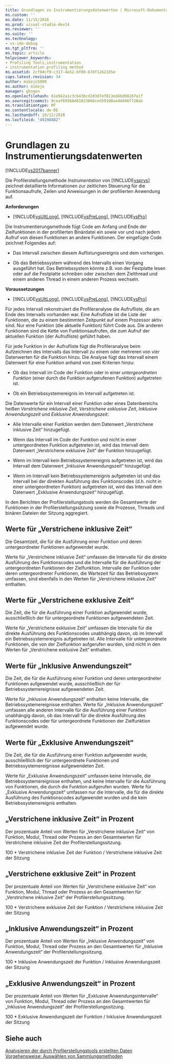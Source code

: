 ```yaml
---
title: Grundlagen zu Instrumentierungsdatenwerten | Microsoft-Dokumentation
ms.custom: ''
ms.date: 11/15/2016
ms.prod: visual-studio-dev14
ms.reviewer: ''
ms.suite: ''
ms.technology:
- vs-ide-debug
ms.tgt_pltfrm: ''
ms.topic: article
helpviewer_keywords:
- Profiling Tools,instrumentation
- instrumentation profiling method
ms.assetid: 2cf94cf9-c317-4a52-bf00-670f1262165e
caps.latest.revision: 34
author: mikejo5000
ms.author: mikejo
manager: ghogen
ms.openlocfilehash: 61e942a1c3cb43bcd2d3d7ef813ed4bd98267a1f
ms.sourcegitcommit: 9ceaf69568d61023868ced59108ae4dd46f720ab
ms.translationtype: MT
ms.contentlocale: de-DE
ms.lasthandoff: 10/12/2018
ms.locfileid: "49298882"
---
```

# <a name="understanding-instrumentation-data-values"></a>Grundlagen zu Instrumentierungsdatenwerten
[!INCLUDE[vs2017banner](../includes/vs2017banner.md)]

Die Profilerstellungsmethode *Instrumentation* von [!INCLUDE[vsprvs](../includes/vsprvs-md.md)] zeichnet detaillierte Informationen zur zeitlichen Steuerung für die Funktionsaufrufe, Zeilen und Anweisungen in der profilierten Anwendung auf.  
  
 **Anforderungen**  
  
-   [!INCLUDE[vsUltLong](../includes/vsultlong-md.md)], [!INCLUDE[vsPreLong](../includes/vsprelong-md.md)], [!INCLUDE[vsPro](../includes/vspro-md.md)]  
  
 Die Instrumentierungsmethode fügt Code am Anfang und Ende der Zielfunktionen in der profilierten Binärdatei ein sowie vor und nach jedem Aufruf von diesen Funktionen an andere Funktionen. Der eingefügte Code zeichnet Folgendes auf:  
  
-   Das Intervall zwischen diesem Auflistungsereignis und dem vorherigen.  
  
-   Ob das Betriebssystem während des Intervalls einen Vorgang ausgeführt hat. Das Betriebssystem könnte z.B. von der Festplatte lesen oder auf die Festplatte schreiben oder zwischen dem Zielthread und einem anderen Thread in einem anderen Prozess wechseln.  
  
 **Voraussetzungen**  
  
-   [!INCLUDE[vsUltLong](../includes/vsultlong-md.md)], [!INCLUDE[vsPreLong](../includes/vsprelong-md.md)], [!INCLUDE[vsPro](../includes/vspro-md.md)]  
  
 Für jedes Intervall rekonstruiert die Profileranalyse die Aufrufliste, die am Ende des Intervalls vorhanden war. Eine Aufrufliste ist die Liste der Funktionen, die zu einem bestimmten Zeitpunkt auf einem Prozessor aktiv sind. Nur eine Funktion (die aktuelle Funktion) führt Code aus. Die anderen Funktionen sind die Kette von Funktionsaufrufen, die zum Aufruf der aktuellen Funktion (der Aufrufliste) geführt haben.  
  
 Für jede Funktion in der Aufrufliste fügt die Profileranalyse beim Aufzeichnen des Intervalls das Intervall zu einem oder mehreren von vier Datenwerten für die Funktion hinzu. Die Analyse fügt das Intervall einem Datenwert für eine Funktion anhand von zwei Kriterien hinzu:  
  
-   Ob das Intervall im Code der Funktion oder in einer *untergeordneten Funktion* (einer durch die Funktion aufgerufenen Funktion) aufgetreten ist.  
  
-   Ob ein Betriebssystemereignis im Intervall aufgetreten ist.  
  
 Die Datenwerte für ein Intervall einer Funktion oder eines Datenbereichs heißen *Verstrichene inklusive Zeit*, *Verstrichene exklusive Zeit*, *Inklusive Anwendungszeit* und *Exklusive Anwendungszeit*:  
  
-   Alle Intervalle einer Funktion werden dem Datenwert „Verstrichene inklusive Zeit“ hinzugefügt.  
  
-   Wenn das Intervall im Code der Funktion und nicht in einer untergeordneten Funktion aufgetreten ist, wird das Intervall dem Datenwert „Verstrichene exklusive Zeit“ der Funktion hinzugefügt.  
  
-   Wenn im Intervall kein Betriebssystemereignis aufgetreten ist, wird das Intervall dem Datenwert „Inklusive Anwendungszeit“ hinzugefügt.  
  
-   Wenn im Intervall kein Betriebssystemereignis aufgetreten ist und das Intervall bei der direkten Ausführung des Funktionscodes (d.h. nicht in einer untergeordneten Funktion) aufgetreten ist, wird das Intervall dem Datenwert „Exklusive Anwendungszeit“ hinzugefügt.  
  
 In den Berichten der Profilerstellungstools werden die Gesamtwerte der Funktionen in der Profilerstellungssitzung sowie die Prozesse, Threads und binären Dateien der Sitzung aggregiert.  
  
## <a name="elapsed-inclusive-values"></a>Werte für „Verstrichene inklusive Zeit“  
 Die Gesamtzeit, die für die Ausführung einer Funktion und deren untergeordneter Funktionen aufgewendet wurde.  
  
 Werte für „Verstrichene inklusive Zeit“ umfassen die Intervalle für die direkte Ausführung des Funktionscodes und die Intervalle für die Ausführung der untergeordneten Funktionen der Zielfunktion. Intervalle der Funktion oder deren untergeordneter Funktionen, die Wartezeit für das Betriebssystem umfassen, sind ebenfalls in den Werten für „Verstrichene inklusive Zeit“ enthalten.  
  
## <a name="elapsed-exclusive-values"></a>Werte für „Verstrichene exklusive Zeit“  
 Die Zeit, die für die Ausführung einer Funktion aufgewendet wurde, ausschließlich der für untergeordnete Funktionen aufgewendeten Zeit.  
  
 Werte für „Verstrichene exklusive Zeit“ umfassen die Intervalle für die direkte Ausführung des Funktionscodes unabhängig davon, ob im Intervall ein Betriebssystemereignis aufgetreten ist. Alle Intervalle für untergeordnete Funktionen, die von der Zielfunktion aufgerufen wurden, sind nicht in den Werten für „Verstrichene exklusive Zeit“ enthalten.  
  
## <a name="application-inclusive-values"></a>Werte für „Inklusive Anwendungszeit“  
 Die Zeit, die für die Ausführung einer Funktion und deren untergeordneter Funktionen aufgewendet wurde, ausschließlich der für Betriebssystemereignisse aufgewendeten Zeit.  
  
 Werte für „Inklusive Anwendungszeit“ enthalten keine Intervalle, die Betriebssystemereignisse enthalten. Werte für „Inklusive Anwendungszeit“ umfassen alle anderen Intervalle für die Ausführung einer Funktion unabhängig davon, ob das Intervall für die direkte Ausführung des Funktionscodes oder für untergeordnete Funktionen der Zielfunktion aufgewendet wurde.  
  
## <a name="application-exclusive-values"></a>Werte für „Exklusive Anwendungszeit“  
 Die Zeit, die für die Ausführung einer Funktion aufgewendet wurde, ausschließlich der für untergeordnete Funktionen und Betriebssystemereignisse aufgewendeten Zeit.  
  
 Werte für „Exklusive Anwendungszeit“ umfassen keine Intervalle, die Betriebssystemereignisse enthalten, und keine Intervalle für die Ausführung von Funktionen, die durch die Funktion aufgerufen wurden. Werte für „Exklusive Anwendungszeit“ umfassen nur die Intervalle, die für die direkte Ausführung des Funktionscodes aufgewendet wurden und die kein Betriebssystemereignis enthalten.  
  
## <a name="elapsed-inclusive-percent"></a>„Verstrichene inklusive Zeit“ in Prozent  
 Der prozentuale Anteil von Werten für „Verstrichene inklusive Zeit“ von Funktion, Modul, Thread oder Prozess an den Gesamtwerten für Verstrichene inklusive Zeit der Profilerstellungssitzung.  
  
 100 * Verstrichene inklusive Zeit der Funktion / Verstrichene inklusive Zeit der Sitzung  
  
## <a name="elapsed-exclusive-percent"></a>„Verstrichene exklusive Zeit“ in Prozent  
 Der prozentuale Anteil von Werten für „Verstrichene exklusive Zeit“ von Funktion, Modul, Thread oder Prozess an den Gesamtwerten für „Verstrichene inklusive Zeit“ der Profilerstellungssitzung.  
  
 100 * Verstrichene exklusive Zeit der Funktion / Verstrichene inklusive Zeit der Sitzung  
  
## <a name="application-inclusive-percent"></a>„Inklusive Anwendungszeit“ in Prozent  
 Der prozentuale Anteil von Werten für „Inklusive Anwendungszeit“ von Funktion, Modul, Thread oder Prozess an den Gesamtwerten für „Inklusive Anwendungszeit“ der Profilerstellungssitzung.  
  
 100 * Inklusive Anwendungszeit der Funktion / Inklusive Anwendungszeit der Sitzung  
  
## <a name="application-exclusive-percent"></a>„Exklusive Anwendungszeit“ in Prozent  
 Der prozentuale Anteil von Werten für „Exklusive Anwendungsintervalle“ von Funktion, Modul, Thread oder Prozess an den Gesamtwerten für „Inklusive Anwendungszeit“ der Profilerstellungssitzung.  
  
 100 * Exklusive Anwendungszeit der Funktion / Inklusive Anwendungszeit der Sitzung  
  
## <a name="see-also"></a>Siehe auch  
 [Analysieren der durch Profilerstellungstools erstellten Daten](../profiling/analyzing-performance-tools-data.md)   
 [Vorgehensweise: Auswählen von Sammlungsmethoden](../profiling/how-to-choose-collection-methods.md)



